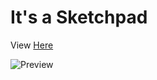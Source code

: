 
# It's a Sketchpad

<p>View  <a target="_blank" href="https://imthatalex-etch-a-sketch.netlify.app">Here</a></p>

![Preview](https://i.imgur.com/LHTSVxk.png)











